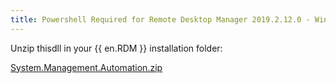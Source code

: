 ```yaml
---
title: Powershell Required for Remote Desktop Manager 2019.2.12.0 - Windows 7
---
```

Unzip thisdll in your {{ en.RDM }} installation folder:  

[System.Management.Automation.zip](https://devolutions.atlassian.net/wiki/download/attachments/722370671/System.Management.Automation.zip?version=1&modificationDate=1572358130160&cacheVersion=1&api=v2)

